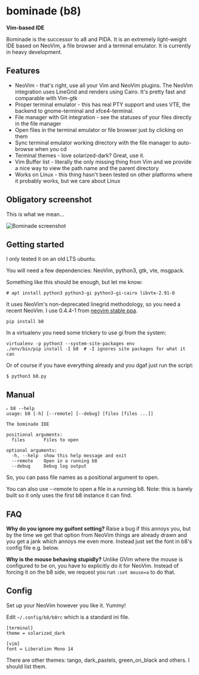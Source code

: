 # bominade (b8)

**Vim-based IDE**

Bominade is the successor to a8 and PIDA. It is an extremely light-weight IDE
based on NeoVim, a file browser and a terminal emulator. It is currently in
heavy development.

## Features

* NeoVim - that's right, use all your Vim and NeoVim plugins. The NeoVim integration uses LineGrid and renders using Cairo. It's pretty fast and comparable with Vim-gtk
* Proper terminal emulator - this has real PTY support and uses VTE, the backend to gnome-terminal and xfce4-terminal.
* File manager with Git integration - see the statuses of your files directly in the file manager
* Open files in the terminal emulator or file browser just by clicking on them
* Sync terminal emulator working directory with the file manager to auto-browse when you cd
* Terminal themes - love solarized-dark? Great, use it.
* Vim Buffer list - literally the only missing thing from Vim and we provide a nice way to view the path name and the parent directory
* Works on Linux - this thing hasn't been tested on other platforms where it probably works, but we care about Linux

## Obligatory screenshot

This is what we mean...

![Bominade screenshot](https://gitlab.com/afshar-oss/b8/-/raw/dev/tools/screenshot.png)

## Getting started

I only tested it on an old LTS ubuntu.

You will need a few dependencies: NeoVim, python3, gtk, vte, msgpack.

Something like this should be enough, but let me know:

```
# apt install python3 python3-gi python3-gi-cairo libvte-2.91-0
```

It uses NeoVim's non-deprecated linegrid methodology, so you need a
recent NeoVim. I use 0.4.4-1 from [neovim stable
ppa](https://launchpad.net/~neovim-ppa/+archive/ubuntu/stable).

```
pip install b8
```

In a virtualenv you need some trickery to use gi from the system:

```
virtualenv -p python3 --system-site-packages env
./env/bin/pip install -I b8  # -I ignores site packages for what it can
```

Or of course if you have everything already and you dgaf just run the script:

```
$ python3 b8.py
```

## Manual

```
🞄 b8 --help                                                                                                                                                                                                                                            
usage: b8 [-h] [--remote] [--debug] [files [files ...]]

The bominade IDE

positional arguments:
  files       Files to open

optional arguments:
  -h, --help  show this help message and exit
  --remote    Open in a running b8
  --debug     Debug log output
```

So, you can pass file names as a positional argument to open.

You can also use --remote to open a file in a running b8. Note: this is barely
built so it only uses the first b8 instance it can find.

## FAQ

**Why do you ignore my guifont setting?** Raise a bug if this annoys you, but by the
time we get that option from NeoVim things are already drawn and you get a jank
which annoys me even more. Instead just set the font in b8's config file e.g. below.

**Why is the mouse behaving stupidly?** Unlike GVim where the mouse is
configured to be on, you have to explicitly do it for NeoVim. Instead of forcing
it on the b8 side, we request you run `:set mouse=a` to do that.

## Config

Set up your NeoVim however you like it. Yummy!

Edit `~/.config/b8/b8rc` which is a standard ini file.
```
[terminal]
theme = solarized_dark

[vim]
font = Liberation Mono 14
```

There are other themes: tango, dark_pastels, green_on_black and others. I should list them.
